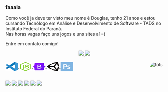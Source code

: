 ### faaala

Como você ja deve ter visto meu nome é Douglas, tenho 21 anos e estou cursando Tecnólogo em Análise e Desenvolvimento de Software - TADS no Instituto Federal do Paraná.<br>
Nas horas vagas faço uns jogos e uns sites aí =)

Entre em contato comigo!

<div align="center">
  <a href="https://github.com/douglaseduar">
  <img height="180em" src="https://github-readme-stats.vercel.app/api?username=douglaseduar&show_icons=true&include_all_commits=true&count_private=true&custom_title=douglaseduar%27s%20GitHub%20Stats&title_color=000000&text_color=000000&icon_color=000000"/>
  <img height="180em" src="https://github-readme-stats.vercel.app/api/top-langs/?username=douglaseduar&layout=compact&langs_count=10&title_color=000000&text_color=000000&icon_color=000000"/>
</div>
<div style="display: inline_block"><br>
  <img align="center" alt="vscode" height="30" width="40" src="https://raw.githubusercontent.com/devicons/devicon/master/icons/vscode/vscode-original.svg">
  <img align="center" alt="Nodejs" height="30" width="40" src="https://raw.githubusercontent.com/devicons/devicon/master/icons/nodejs/nodejs-plain.svg">
  <img align="center" alt="Bootstrap" height="30" width="40" src="https://raw.githubusercontent.com/devicons/devicon/master/icons/bootstrap/bootstrap-original.svg">
  <img align="center" alt="Unity" height="30" width="40" src="https://raw.githubusercontent.com/devicons/devicon/master/icons/unity/unity-original.svg">
  <img align="center" alt="photoshop" height="30" width="40" src="https://raw.githubusercontent.com/devicons/devicon/master/icons/photoshop/photoshop-plain.svg">
  <img align="right" alt="foto" height="150" style="border-radius:50px;" src="https://mir-s3-cdn-cf.behance.net/project_modules/disp/d50412110224931.5fe782f754e30.jpg">
</div>
  
  ##
  
  <div> 
  <a href="https://instagram.com/douglaseduar" target="_blank"><img src="https://img.shields.io/badge/-Instagram-%23E4405F?style=for-the-badge&logo=instagram&logoColor=white" target="_blank"></a>
    <a target='_blank' href="https://twitter.com/danielhe4rt">
        <img src="https://img.shields.io/badge/Twitter-1DA1F2?style=for-the-badge&logo=twitter&logoColor=white">
    </a>
  <a href = "mailto:douglas060401@gmail.com"><img src="https://img.shields.io/badge/-Gmail-%23333?style=for-the-badge&logo=gmail&logoColor=white" target="_blank"></a>
  <a href="https://www.linkedin.com/in/douglaseduar/" target="_blank"><img src="https://img.shields.io/badge/-LinkedIn-%230077B5?style=for-the-badge&logo=linkedin&logoColor=white" target="_blank"></a> 
      <a href="https://www.behance.net/douglaseduar" target="_blank"><img src="https://img.shields.io/badge/behance-053eff?style=for-the-badge&logo=behance&logoColor=white" target="_blank"></a> 
          <a href="https://douglaseduar.github.io/portfolio/" target="_blank"><img src="https://img.shields.io/badge/portf%C3%B3lio-808080?style=for-the-badge&logo=AddThis&logoColor=w" target="_blank"></a> 
